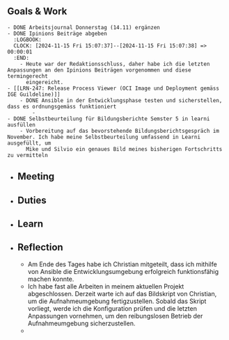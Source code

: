 ## Goals & Work
	- DONE Arbeitsjournal Donnerstag (14.11) ergänzen
	- DONE Ipinions Beiträge abgeben
	  :LOGBOOK:
	  CLOCK: [2024-11-15 Fri 15:07:37]--[2024-11-15 Fri 15:07:38] =>  00:00:01
	  :END:
		- Heute war der Redaktionsschluss, daher habe ich die letzten Anpassungen an den Ipinions Beiträgen vorgenommen und diese termingerecht 
		  eingereicht.
	- [[LRN-247: Release Process Viewer (OCI Image und Deployment gemäss IGE Guildeline)]]
		- DONE Ansible in der Entwicklungsphase testen und sicherstellen, dass es ordnungsgemäss funktioniert
			-
	- DONE Selbstbeurteilung für Bildungsberichte Semster 5 in learni ausfüllen
		- Vorbereitung auf das bevorstehende Bildungsberichtsgespräch im November. Ich habe meine Selbstbeurteilung umfassend in Learni ausgefüllt, um 
		  Mike und Silvio ein genaues Bild meines bisherigen Fortschritts zu vermitteln
- ## Meeting
- ## Duties
- ## Learn
- ## Reflection
	- Am Ende des Tages habe ich Christian mitgeteilt, dass ich mithilfe von Ansible die Entwicklungsumgebung erfolgreich funktionsfähig machen 
	  konnte.
	- Ich habe fast alle Arbeiten in meinem aktuellen Projekt abgeschlossen. Derzeit warte ich auf das Bildskript von Christian, um die Aufnahmeumgebung fertigzustellen. Sobald das Skript vorliegt, werde ich die Konfiguration prüfen und die letzten Anpassungen vornehmen, um den reibungslosen Betrieb der Aufnahmeumgebung sicherzustellen.
	-
